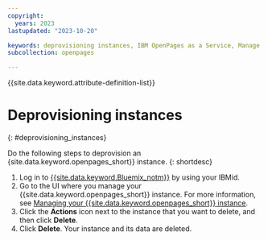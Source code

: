 ```yaml
---
copyright:
  years: 2023
lastupdated: "2023-10-20"

keywords: deprovisioning instances, IBM OpenPages as a Service, Manage solutions
subcollection: openpages

---
```

{{site.data.keyword.attribute-definition-list}}

# Deprovisioning instances  
{: #deprovisioning_instances}

Do the following steps to deprovision an {site.data.keyword.openpages_short}} instance.
{: shortdesc}

1. Log in to [{{site.data.keyword.Bluemix_notm}}](https://cloud.ibm.com/) by using your IBMid.
2. Go to the UI where you manage your {{site.data.keyword.openpages_short}} instance. For more information, see [Managing your {{site.data.keyword.openpages_short}} instance](/docs/openpages?topic=openpages-manage_op_instance).
3. Click the **Actions** icon next to the instance that you want to delete, and then click **Delete**.
4. Click **Delete**. Your instance and its data are deleted.

